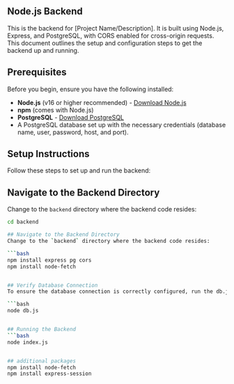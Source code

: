 ## Node.js Backend

This is the backend for [Project Name/Description]. It is built using Node.js, Express, and PostgreSQL, with CORS enabled for cross-origin requests. This document outlines the setup and configuration steps to get the backend up and running.

## Prerequisites

Before you begin, ensure you have the following installed:
- **Node.js** (v16 or higher recommended) - [Download Node.js](https://nodejs.org/)
- **npm** (comes with Node.js)
- **PostgreSQL** - [Download PostgreSQL](https://www.postgresql.org/download/)
- A PostgreSQL database set up with the necessary credentials (database name, user, password, host, and port).

## Setup Instructions

Follow these steps to set up and run the backend:

## Navigate to the Backend Directory
Change to the `backend` directory where the backend code resides:

```bash
cd backend

## Navigate to the Backend Directory
Change to the `backend` directory where the backend code resides:

```bash
npm install express pg cors
npm install node-fetch


## Verify Database Connection
To ensure the database connection is correctly configured, run the db.js file:

```bash
node db.js


## Running the Backend
```bash
node index.js


## additional packages 
npm install node-fetch
npm install express-session